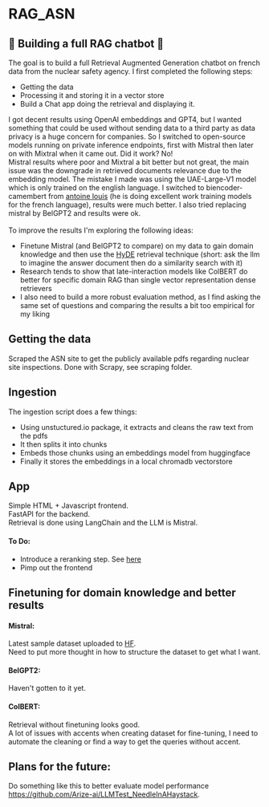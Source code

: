 # RAG_ASN
## 🚧 Building a full RAG chatbot 🚧

The goal is to build a full Retrieval Augmented Generation chatbot on french data from the nuclear safety agency.
I first completed the following steps:<br>
 * Getting the data<br>
 * Processing it and storing it in a vector store<br>
 * Build a Chat app doing the retrieval and displaying it.<br>
  
I got decent results using OpenAI embeddings and GPT4, but I wanted something that could be used without sending data to a third party as data privacy is a huge concern for companies.
So I switched to open-source models running on private inference endpoints, first with Mistral then later on with Mixtral when it came out.
Did it work? No! <br>
Mistral results where poor and Mixtral a bit better but not great, the main issue was the downgrade in retrieved documents relevance due to the embedding model. The mistake I made was using the UAE-Large-V1 model which is only trained on the english language. I switched to biencoder-camembert from [antoine louis](https://huggingface.co/antoinelouis) (he is doing excellent work training models for the french language), results were much better. I also tried replacing mistral by BelGPT2 and results were ok.<br><br>
To improve the results I'm exploring the following ideas:<br>
- Finetune Mistral (and BelGPT2 to compare) on my data to gain domain knowledge and then use the [HyDE](https://arxiv.org/abs/2212.10496) retrieval technique (short: ask the llm to imagine the answer document then do a similarity search with it)<br>
- Research tends to show that late-interaction models like ColBERT do better for specific domain RAG than single vector representation dense retrievers
- I also need to build a more robust evaluation method, as I find asking the same set of questions and comparing the results a bit too empirical for my liking

## Getting the data
Scraped the ASN site to get the publicly available pdfs regarding nuclear site inspections.
Done with Scrapy, see scraping folder.

## Ingestion
The ingestion script does a few things:<br>
- Using unstuctured.io package, it extracts and cleans the raw text from the pdfs<br>
- It then splits it into chunks<br>
- Embeds those chunks using an embeddings model from huggingface<br>
- Finally it stores the embeddings in a local chromadb vectorstore<br>

## App
Simple HTML + Javascript frontend.<br>
FastAPI for the backend.<br>
Retrieval is done using LangChain and the LLM is Mistral.

#### To Do: <br>
* Introduce a reranking step. See [here](https://medium.com/llamaindex-blog/boosting-rag-picking-the-best-embedding-reranker-models-42d079022e83)<br>
* Pimp out the frontend


## Finetuning for domain knowledge and better results
#### Mistral: <br>
Latest sample dataset uploaded to [HF](https://huggingface.co/datasets/AdrienB134/ASN_pairs). <br>
Need to put more thought in how to structure the dataset to get what I want.  <br>
#### BelGPT2: <br>
Haven't gotten to it yet. <br>
#### ColBERT: <br>
Retrieval without finetuning looks good. <br>
A lot of issues with accents when creating dataset for fine-tuning, I need to automate the cleaning or find a way to get the queries without accent. <br>


## Plans for the future: 
Do something like this to better evaluate model performance https://github.com/Arize-ai/LLMTest_NeedleInAHaystack. 
